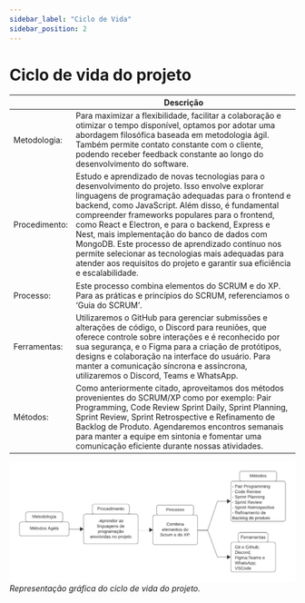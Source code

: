 ```yaml
---
sidebar_label: "Ciclo de Vida"
sidebar_position: 2
---
```


# Ciclo de vida do projeto

|              | Descrição                                                                                                                                                                                                                                                                                                                                                            |
|--------------|----------------------------------------------------------------------------------------------------------------------------------------------------------------------------------------------------------------------------------------------------------------------------------------------------------------------------------------------------------------------|
| Metodologia: | Para maximizar a flexibilidade, facilitar a colaboração e otimizar o tempo disponível, optamos por adotar uma abordagem filosófica baseada em metodologia ágil. Também permite contato constante com o cliente, podendo receber feedback constante ao longo do desenvolvimento do software.                                                                           |
|Procedimento:    | Estudo e aprendizado de novas tecnologias para o desenvolvimento do projeto. Isso envolve explorar linguagens de programação adequadas para o frontend e backend, como JavaScript. Além disso, é fundamental compreender frameworks populares para o frontend, como React e Electron, e para o backend, Express e Nest, mais implementação do banco de dados com MongoDB. Este processo de aprendizado contínuo nos permite selecionar as tecnologias mais adequadas para atender aos requisitos do projeto e garantir sua eficiência e escalabilidade.    | 
| Processo:    | Este processo combina elementos do SCRUM e do XP. Para as práticas e princípios do SCRUM, referenciamos o ‘Guia do SCRUM’.                                                                                                                                                                                                                                           |
| Ferramentas: | Utilizaremos o GitHub para gerenciar submissões e alterações de código, o Discord para reuniões, que oferece controle sobre interações e é reconhecido por sua segurança, e o Figma para a criação de protótipos, designs e colaboração na interface do usuário. Para manter a comunicação síncrona e assíncrona, utilizaremos o Discord, Teams e WhatsApp.          |
| Métodos:     | Como anteriormente citado, aproveitamos dos métodos provenientes do SCRUM/XP como por exemplo: Pair Programming, Code Review Sprint Daily, Sprint Planning, Sprint Review, Sprint Retrospective e Refinamento de Backlog de Produto. Agendaremos encontros semanais para manter a equipe em sintonia e fomentar uma comunicação eficiente durante nossas atividades. |

![Representação gráfica do ciclo de vida do projeto.](../../static/img/CiclodeVida.png)
*Representação gráfica do ciclo de vida do projeto.*